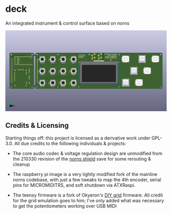 # deck
An integrated instrument &amp; control surface based on norns

![3D](/images/deck_model.png)

## Credits & Licensing

Starting things off: this project is licensed as a derivative work under GPL-3.0. All due credits to the following individuals & projects:

 - The core audio codec & voltage regulation design are unmodified from the 210330 revision of the [norns shield](https://github.com/monome/norns-shield) save for some rerouting & cleanup

 - The raspberry pi image is a very lightly modified fork of the mainline norns codebase, with just a few tweaks to map the 4th encoder, serial pins for MICROMIDITRS, and soft shutdown via ATXRaspi.

 - The teensy firmware is a fork of Okyeron's [DIY grid](https://github.com/okyeron/neotrellis-monome) firmware. All credit for the grid emulation goes to him; I've only added what was necessary to get the potentiometers working over USB MIDI
